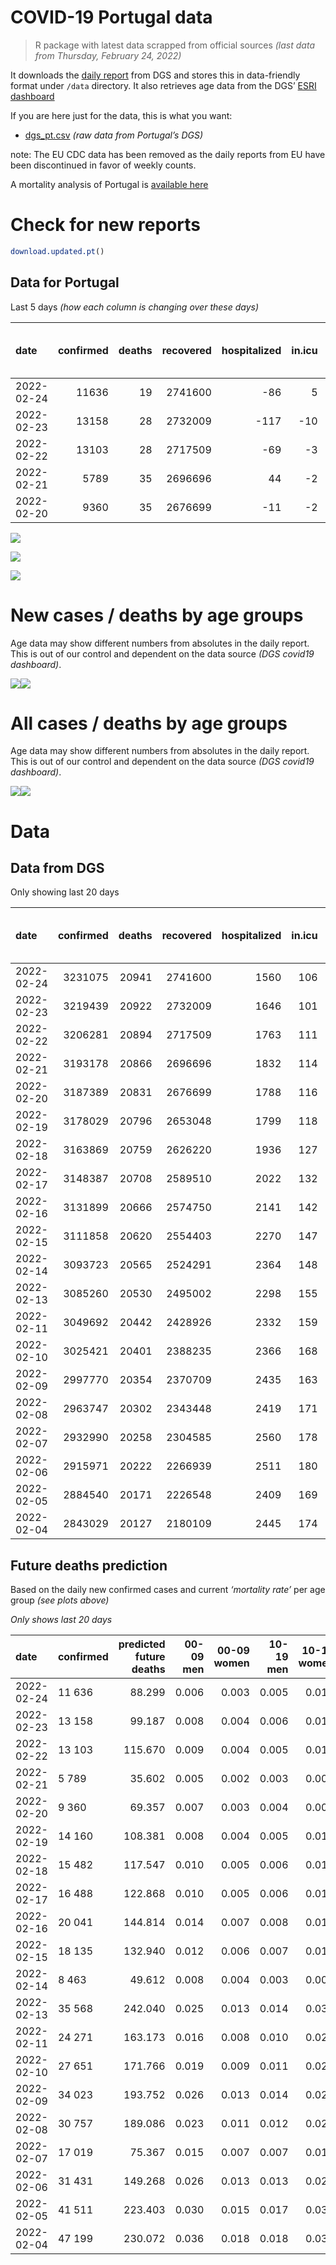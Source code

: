 COVID-19 Portugal data
================

> R package with latest data scrapped from official sources *(last data
> from Thursday, February 24, 2022)*

It downloads the [daily
report](https://covid19.min-saude.pt/relatorio-de-situacao/) from DGS
and stores this in data-friendly format under `/data` directory. It also
retrieves age data from the DGS’ [ESRI
dashboard](https://covid19.min-saude.pt/ponto-de-situacao-atual-em-portugal/)

If you are here just for the data, this is what you want:

-   [dgs\_pt.csv](raw/master/data/dgs_pt.csv) *(raw data from Portugal’s
    DGS)*

note: The EU CDC data has been removed as the daily reports from EU have
been discontinued in favor of weekly counts.

A mortality analysis of Portugal is [available
here](https://averissimo.github.io/covid19-analysis/mortality.html)

# Check for new reports

``` r
download.updated.pt()
```

## Data for Portugal

Last 5 days *(how each column is changing over these days)*

| date       | confirmed | deaths | recovered | hospitalized | in.icu | first vaccine | second vaccine | confirmed m 00-09 | confirmed w 00-09 | confirmed m 10-19 | confirmed w 10-19 | confirmed m 20-29 | confirmed w 20-29 | confirmed m 30-39 | confirmed w 30-39 | confirmed m 40-49 | confirmed w 40-49 | confirmed m 50-59 | confirmed w 50-59 | confirmed m 60-69 | confirmed w 60-69 | confirmed m 70-79 | confirmed w 70-79 | confirmed m 80+ | confirmed w 80+ | death m 00-09 | death w 00-09 | death m 10-19 | death w 10-19 | death m 20-29 | death w 20-29 | death m 30-39 | death w 30-39 | death m 40-49 | death w 40-49 | death m 50-59 | death w 50-59 | death m 60-69 | death w 60-69 | death m 70-79 | death w 70-79 | death m 80+ | death w 80+ | contacts |
|:-----------|----------:|-------:|----------:|-------------:|-------:|--------------:|---------------:|------------------:|------------------:|------------------:|------------------:|------------------:|------------------:|------------------:|------------------:|------------------:|------------------:|------------------:|------------------:|------------------:|------------------:|------------------:|------------------:|----------------:|----------------:|--------------:|--------------:|--------------:|--------------:|--------------:|--------------:|--------------:|--------------:|--------------:|--------------:|--------------:|--------------:|--------------:|--------------:|--------------:|--------------:|------------:|------------:|---------:|
| 2022-02-24 |     11636 |     19 |   2741600 |          -86 |      5 |            NA |             NA |               555 |               538 |              1050 |              1164 |               736 |               943 |               640 |              1000 |               770 |              1074 |               465 |               672 |               362 |               489 |               278 |               337 |             198 |             357 |             0 |             0 |             0 |             0 |             0 |             0 |             0 |             0 |             0 |             0 |             2 |             0 |             0 |             2 |             1 |             1 |           6 |           7 |   -10640 |
| 2022-02-23 |     13158 |     28 |   2732009 |         -117 |    -10 |            NA |             NA |               718 |               708 |              1230 |              1311 |               830 |              1101 |               735 |              1003 |               765 |              1145 |               564 |               784 |               397 |               531 |               323 |               382 |             224 |             394 |             0 |             0 |             0 |             0 |             0 |             0 |             0 |             0 |             0 |             0 |             1 |             0 |             1 |             2 |             3 |             0 |           6 |          15 |   -15570 |
| 2022-02-22 |     13103 |     28 |   2717509 |          -69 |     -3 |            NA |             NA |               758 |               653 |              1172 |              1207 |               725 |               888 |               701 |               953 |               781 |              1192 |               564 |               867 |               491 |               608 |               367 |               432 |             251 |             486 |             0 |             0 |             0 |             0 |             0 |             0 |             0 |             0 |             1 |             0 |             1 |             0 |             0 |             1 |             5 |             1 |           6 |          13 |   -15093 |
| 2022-02-21 |      5789 |     35 |   2696696 |           44 |     -2 |            NA |             NA |               424 |               345 |               549 |               521 |               329 |               427 |               368 |               460 |               385 |               514 |               243 |               372 |               179 |               225 |               119 |               116 |              88 |             123 |             0 |             0 |             0 |             0 |             0 |             0 |             0 |             0 |             2 |             0 |             1 |             1 |             1 |             3 |             3 |             2 |           9 |          13 |   -15040 |
| 2022-02-20 |      9360 |     35 |   2676699 |          -11 |     -2 |            NA |             NA |               567 |               559 |               828 |               842 |               540 |               703 |               528 |               738 |               626 |               898 |               370 |               565 |               266 |               387 |               230 |               272 |             162 |             264 |             0 |             0 |             0 |             0 |             0 |             0 |             0 |             0 |             0 |             0 |             0 |             0 |             3 |             2 |             7 |             3 |           9 |          11 |   -16149 |

![](README_files/figure-gfm/totals-1.svg)<!-- -->

![](README_files/figure-gfm/differential-1.svg)<!-- -->

![](README_files/figure-gfm/differential_7days-1.svg)<!-- -->

# New cases / deaths by age groups

Age data may show different numbers from absolutes in the daily report.
This is out of our control and dependent on the data source *(DGS
covid19 dashboard)*.

![](README_files/figure-gfm/new_cases_deaths-1.svg)<!-- -->![](README_files/figure-gfm/new_cases_deaths-2.svg)<!-- -->

# All cases / deaths by age groups

Age data may show different numbers from absolutes in the daily report.
This is out of our control and dependent on the data source *(DGS
covid19 dashboard)*.

![](README_files/figure-gfm/total_cases_deaths-1.svg)<!-- -->![](README_files/figure-gfm/total_cases_deaths-2.svg)<!-- -->

# Data

## Data from DGS

Only showing last 20 days

| date       | confirmed | deaths | recovered | hospitalized | in.icu | confirmed m 00-09 | confirmed w 00-09 | confirmed m 10-19 | confirmed w 10-19 | confirmed m 20-29 | confirmed w 20-29 | confirmed m 30-39 | confirmed w 30-39 | confirmed m 40-49 | confirmed w 40-49 | confirmed m 50-59 | confirmed w 50-59 | confirmed m 60-69 | confirmed w 60-69 | confirmed m 70-79 | confirmed w 70-79 | confirmed m 80+ | confirmed w 80+ | death m 00-09 | death w 00-09 | death m 10-19 | death w 10-19 | death m 20-29 | death w 20-29 | death m 30-39 | death w 30-39 | death m 40-49 | death w 40-49 | death m 50-59 | death w 50-59 | death m 60-69 | death w 60-69 | death m 70-79 | death w 70-79 | death m 80+ | death w 80+ | first vaccine | second vaccine | contacts |
|:-----------|----------:|-------:|----------:|-------------:|-------:|------------------:|------------------:|------------------:|------------------:|------------------:|------------------:|------------------:|------------------:|------------------:|------------------:|------------------:|------------------:|------------------:|------------------:|------------------:|------------------:|----------------:|----------------:|--------------:|--------------:|--------------:|--------------:|--------------:|--------------:|--------------:|--------------:|--------------:|--------------:|--------------:|--------------:|--------------:|--------------:|--------------:|--------------:|------------:|------------:|--------------:|---------------:|---------:|
| 2022-02-24 |   3231075 |  20941 |   2741600 |         1560 |    106 |            171921 |            164141 |            218489 |            217207 |            238335 |            257259 |            233307 |            277356 |            249501 |            311409 |            172881 |            212108 |            109918 |            126179 |             65730 |             74894 |           44438 |           83130 |             2 |             1 |             1 |             2 |            11 |             8 |            33 |            22 |           137 |            85 |           437 |           187 |          1320 |           603 |          2809 |          1717 |        6261 |        7305 |            NA |             NA |   448694 |
| 2022-02-23 |   3219439 |  20922 |   2732009 |         1646 |    101 |            171366 |            163603 |            217439 |            216043 |            237599 |            256316 |            232667 |            276356 |            248731 |            310335 |            172416 |            211436 |            109556 |            125690 |             65452 |             74557 |           44240 |           82773 |             2 |             1 |             1 |             2 |            11 |             8 |            33 |            22 |           137 |            85 |           435 |           187 |          1320 |           601 |          2808 |          1716 |        6255 |        7298 |            NA |             NA |   459334 |
| 2022-02-22 |   3206281 |  20894 |   2717509 |         1763 |    111 |            170648 |            162895 |            216209 |            214732 |            236769 |            255215 |            231932 |            275353 |            247966 |            309190 |            171852 |            210652 |            109159 |            125159 |             65129 |             74175 |           44016 |           82379 |             2 |             1 |             1 |             2 |            11 |             8 |            33 |            22 |           137 |            85 |           434 |           187 |          1319 |           599 |          2805 |          1716 |        6249 |        7283 |            NA |             NA |   474904 |
| 2022-02-21 |   3193178 |  20866 |   2696696 |         1832 |    114 |            169890 |            162242 |            215037 |            213525 |            236044 |            254327 |            231231 |            274400 |            247185 |            307998 |            171288 |            209785 |            108668 |            124551 |             64762 |             73743 |           43765 |           81893 |             2 |             1 |             1 |             2 |            11 |             8 |            33 |            22 |           136 |            85 |           433 |           187 |          1319 |           598 |          2800 |          1715 |        6243 |        7270 |            NA |             NA |   489997 |
| 2022-02-20 |   3187389 |  20831 |   2676699 |         1788 |    116 |            169466 |            161897 |            214488 |            213004 |            235715 |            253900 |            230863 |            273940 |            246800 |            307484 |            171045 |            209413 |            108489 |            124326 |             64643 |             73627 |           43677 |           81770 |             2 |             1 |             1 |             2 |            11 |             8 |            33 |            22 |           134 |            85 |           432 |           186 |          1318 |           595 |          2797 |          1713 |        6234 |        7257 |            NA |             NA |   505037 |
| 2022-02-19 |   3178029 |  20796 |   2653048 |         1799 |    118 |            168899 |            161338 |            213660 |            212162 |            235175 |            253197 |            230335 |            273202 |            246174 |            306586 |            170675 |            208848 |            108223 |            123939 |             64413 |             73355 |           43515 |           81506 |             2 |             1 |             1 |             2 |            11 |             8 |            33 |            22 |           134 |            85 |           432 |           186 |          1315 |           593 |          2790 |          1710 |        6225 |        7246 |            NA |             NA |   521186 |
| 2022-02-18 |   3163869 |  20759 |   2626220 |         1936 |    127 |            168173 |            160622 |            212476 |            210848 |            234289 |            252152 |            229465 |            272075 |            245199 |            305285 |            170044 |            207949 |            107738 |            123379 |             64063 |             72946 |           43265 |           81088 |             2 |             1 |             1 |             2 |            11 |             8 |            33 |            22 |           134 |            85 |           431 |           185 |          1314 |           592 |          2785 |          1704 |        6212 |        7237 |            NA |             NA |   534151 |
| 2022-02-17 |   3148387 |  20708 |   2589510 |         2022 |    132 |            167337 |            159831 |            211125 |            209413 |            233248 |            250871 |            228521 |            270814 |            244273 |            303828 |            169435 |            207059 |            107216 |            122769 |             63713 |             72525 |           42996 |           80607 |             2 |             1 |             1 |             2 |            11 |             8 |            33 |            22 |           133 |            85 |           430 |           185 |          1310 |           592 |          2775 |          1700 |        6197 |        7221 |            NA |             NA |   545242 |
| 2022-02-16 |   3131899 |  20666 |   2574750 |         2141 |    142 |            166450 |            158957 |            209715 |            207911 |            232137 |            249393 |            227535 |            269462 |            243241 |            302363 |            168737 |            206117 |            106691 |            122144 |             63355 |             72091 |           42722 |           80086 |             2 |             1 |             1 |             2 |            11 |             8 |            33 |            22 |           132 |            85 |           427 |           185 |          1308 |           591 |          2770 |          1697 |        6182 |        7209 |            NA |             NA |   561116 |
| 2022-02-15 |   3111858 |  20620 |   2554403 |         2270 |    147 |            165229 |            157821 |            207931 |            206105 |            230767 |            247817 |            226325 |            267819 |            241967 |            300511 |            167948 |            204983 |            106141 |            121386 |             62936 |             71543 |           42414 |           79448 |             2 |             1 |             1 |             2 |            11 |             8 |            33 |            22 |           130 |            85 |           426 |           184 |          1307 |           590 |          2769 |          1691 |        6167 |        7191 |            NA |             NA |   574788 |
| 2022-02-14 |   3093723 |  20565 |   2524291 |         2364 |    148 |            164219 |            156762 |            206431 |            204606 |            229702 |            246492 |            225183 |            266372 |            240786 |            298757 |            167198 |            203833 |            105483 |            120607 |             62456 |             71014 |           42133 |           78940 |             2 |             1 |             1 |             2 |            11 |             8 |            33 |            22 |           130 |            85 |           425 |           184 |          1302 |           586 |          2764 |          1686 |        6151 |        7172 |            NA |             NA |   589289 |
| 2022-02-13 |   3085260 |  20530 |   2495002 |         2298 |    155 |            163563 |            156144 |            205698 |            203923 |            229196 |            245868 |            224640 |            265681 |            240172 |            297929 |            166852 |            203376 |            105253 |            120315 |             62308 |             70831 |           42018 |           78750 |             2 |             1 |             1 |             2 |            10 |             8 |            32 |            22 |           130 |            85 |           423 |           183 |          1302 |           584 |          2761 |          1683 |        6136 |        7165 |            NA |             NA |   602483 |
| 2022-02-11 |   3049692 |  20442 |   2428926 |         2332 |    159 |            161421 |            153993 |            202680 |            200711 |            226931 |            243091 |            222388 |            262663 |            237846 |            294593 |            165382 |            201366 |            104223 |            118982 |             61509 |             69909 |           41479 |           77799 |             2 |             1 |             1 |             2 |            10 |             8 |            32 |            22 |           129 |            84 |           423 |           183 |          1296 |           580 |          2750 |          1677 |        6112 |        7130 |            NA |             NA |   628109 |
| 2022-02-10 |   3025421 |  20401 |   2388235 |         2366 |    168 |            160003 |            152725 |            200568 |            198587 |            225310 |            241194 |            220650 |            260512 |            236261 |            292292 |            164415 |            200057 |            103532 |            118078 |             60967 |             69303 |           41143 |           77111 |             2 |             1 |             1 |             2 |            10 |             8 |            32 |            22 |           129 |            84 |           422 |           182 |          1294 |           579 |          2742 |          1675 |        6097 |        7119 |            NA |             NA |   638788 |
| 2022-02-09 |   2997770 |  20354 |   2370709 |         2435 |    163 |            158404 |            151207 |            198191 |            196052 |            223445 |            238898 |            218735 |            258135 |            234317 |            289729 |            163335 |            198574 |            102749 |            117053 |             60359 |             68684 |           40790 |           76416 |             2 |             1 |             1 |             2 |            10 |             8 |            32 |            22 |           128 |            84 |           422 |           181 |          1293 |           576 |          2738 |          1671 |        6080 |        7103 |            NA |             NA |   646368 |
| 2022-02-08 |   2963747 |  20302 |   2343448 |         2419 |    171 |            156168 |            149148 |            195208 |            193043 |            221247 |            236176 |            216324 |            255109 |            231979 |            286532 |            162002 |            196744 |            101849 |            115883 |             59732 |             67888 |           40381 |           75657 |             2 |             1 |             1 |             2 |            10 |             8 |            32 |            22 |           127 |            84 |           420 |           181 |          1289 |           576 |          2737 |          1665 |        6062 |        7083 |            NA |             NA |   655520 |
| 2022-02-07 |   2932990 |  20258 |   2304585 |         2560 |    178 |            154182 |            147287 |            192606 |            190423 |            219515 |            233951 |            214358 |            252363 |            229776 |            283487 |            160745 |            194978 |            100929 |            114633 |             59038 |             67111 |           39959 |           75001 |             2 |             1 |             1 |             2 |            10 |             8 |            32 |            22 |           127 |            84 |           420 |           181 |          1285 |           574 |          2731 |          1662 |        6044 |        7072 |            NA |             NA |   665534 |
| 2022-02-06 |   2915971 |  20222 |   2266939 |         2511 |    180 |            152863 |            146066 |            191057 |            188983 |            218508 |            232724 |            213173 |            250783 |            228488 |            281765 |            160072 |            194087 |            100528 |            114107 |             58795 |             66818 |           39788 |           74742 |             2 |             1 |             1 |             2 |            10 |             8 |            32 |            22 |           127 |            84 |           419 |           181 |          1281 |           572 |          2728 |          1659 |        6032 |        7061 |            NA |             NA |   664442 |
| 2022-02-05 |   2884540 |  20171 |   2226548 |         2409 |    169 |            150638 |            143978 |            188207 |            186165 |            216556 |            230350 |            210867 |            247909 |            226131 |            278686 |            158849 |            192513 |             99782 |            113158 |             58264 |             66199 |           39478 |           74198 |             2 |             1 |             1 |             2 |            10 |             8 |            32 |            22 |           125 |            83 |           419 |           180 |          1279 |           571 |          2720 |          1653 |        6025 |        7038 |            NA |             NA |   665706 |
| 2022-02-04 |   2843029 |  20127 |   2180109 |         2445 |    174 |            148026 |            141461 |            184572 |            182564 |            213778 |            227277 |            207879 |            244102 |            223037 |            274544 |            157201 |            190289 |             98697 |            111792 |             57481 |             65373 |           38993 |           73366 |             2 |             1 |             1 |             2 |            10 |             8 |            32 |            22 |           123 |            83 |           417 |           180 |          1278 |           571 |          2713 |          1648 |        6018 |        7018 |            NA |             NA |   660347 |

## Future deaths prediction

Based on the daily new confirmed cases and current *‘mortality rate’*
per age group *(see plots above)*

*Only shows last 20 days*

| date       | confirmed | predicted future deaths | 00-09 men | 00-09 women | 10-19 men | 10-19 women | 20-29 men | 20-29 women | 30-39 men | 30-39 women | 40-49 men | 40-49 women | 50-59 men | 50-59 women | 60-69 men | 60-69 women | 70-79 men | 70-79 women | 80+ men | 80+ women |
|:-----------|:----------|------------------------:|----------:|------------:|----------:|------------:|----------:|------------:|----------:|------------:|----------:|------------:|----------:|------------:|----------:|------------:|----------:|------------:|--------:|----------:|
| 2022-02-24 | 11 636    |                  88.299 |     0.006 |       0.003 |     0.005 |       0.011 |     0.034 |       0.029 |     0.091 |       0.079 |     0.423 |       0.293 |     1.175 |       0.592 |     4.347 |       2.337 |    11.880 |       7.726 |  27.897 |    31.371 |
| 2022-02-23 | 13 158    |                  99.187 |     0.008 |       0.004 |     0.006 |       0.012 |     0.038 |       0.034 |     0.104 |       0.080 |     0.420 |       0.313 |     1.426 |       0.691 |     4.768 |       2.538 |    13.804 |       8.758 |  31.560 |    34.623 |
| 2022-02-22 | 13 103    |                 115.670 |     0.009 |       0.004 |     0.005 |       0.011 |     0.033 |       0.028 |     0.099 |       0.076 |     0.429 |       0.325 |     1.426 |       0.764 |     5.896 |       2.906 |    15.684 |       9.904 |  35.364 |    42.707 |
| 2022-02-21 | 5 789     |                  35.602 |     0.005 |       0.002 |     0.003 |       0.005 |     0.015 |       0.013 |     0.052 |       0.036 |     0.211 |       0.140 |     0.614 |       0.328 |     2.150 |       1.075 |     5.086 |       2.659 |  12.399 |    10.809 |
| 2022-02-20 | 9 360     |                  69.357 |     0.007 |       0.003 |     0.004 |       0.008 |     0.025 |       0.022 |     0.075 |       0.059 |     0.344 |       0.245 |     0.935 |       0.498 |     3.194 |       1.849 |     9.829 |       6.236 |  22.825 |    23.199 |
| 2022-02-19 | 14 160    |                 108.381 |     0.008 |       0.004 |     0.005 |       0.012 |     0.041 |       0.032 |     0.123 |       0.089 |     0.535 |       0.355 |     1.595 |       0.793 |     5.824 |       2.676 |    14.957 |       9.377 |  35.223 |    36.732 |
| 2022-02-18 | 15 482    |                 117.547 |     0.010 |       0.005 |     0.006 |       0.013 |     0.048 |       0.040 |     0.134 |       0.100 |     0.508 |       0.398 |     1.539 |       0.785 |     6.269 |       2.915 |    14.957 |       9.652 |  37.900 |    42.268 |
| 2022-02-17 | 16 488    |                 122.868 |     0.010 |       0.005 |     0.006 |       0.014 |     0.051 |       0.046 |     0.139 |       0.107 |     0.567 |       0.400 |     1.764 |       0.830 |     6.305 |       2.987 |    15.299 |       9.950 |  38.605 |    45.783 |
| 2022-02-16 | 20 041    |                 144.814 |     0.014 |       0.007 |     0.008 |       0.017 |     0.063 |       0.049 |     0.171 |       0.130 |     0.700 |       0.506 |     1.994 |       1.000 |     6.605 |       3.622 |    17.906 |      12.563 |  43.395 |    56.064 |
| 2022-02-15 | 18 135    |                 132.940 |     0.012 |       0.006 |     0.007 |       0.014 |     0.049 |       0.041 |     0.162 |       0.115 |     0.648 |       0.479 |     1.896 |       1.014 |     7.902 |       3.723 |    20.513 |      12.128 |  39.591 |    44.640 |
| 2022-02-14 | 8 463     |                  49.612 |     0.008 |       0.004 |     0.003 |       0.006 |     0.023 |       0.019 |     0.077 |       0.055 |     0.337 |       0.226 |     0.875 |       0.403 |     2.762 |       1.395 |     6.325 |       4.195 |  16.203 |    16.696 |
| 2022-02-13 | 35 568    |                 242.040 |     0.025 |       0.013 |     0.014 |       0.030 |     0.105 |       0.086 |     0.319 |       0.239 |     1.277 |       0.911 |     3.716 |       1.772 |    12.369 |       6.370 |    34.146 |      21.138 |  75.941 |    83.569 |
| 2022-02-11 | 24 271    |                 163.173 |     0.016 |       0.008 |     0.010 |       0.020 |     0.075 |       0.059 |     0.246 |       0.171 |     0.870 |       0.628 |     2.444 |       1.154 |     8.298 |       4.320 |    23.163 |      13.893 |  47.340 |    60.458 |
| 2022-02-10 | 27 651    |                 171.766 |     0.019 |       0.009 |     0.011 |       0.023 |     0.086 |       0.071 |     0.271 |       0.189 |     1.067 |       0.700 |     2.730 |       1.307 |     9.403 |       4.898 |    25.983 |      14.191 |  49.735 |    61.073 |
| 2022-02-09 | 34 023    |                 193.752 |     0.026 |       0.013 |     0.014 |       0.028 |     0.101 |       0.085 |     0.341 |       0.240 |     1.284 |       0.873 |     3.369 |       1.613 |    10.808 |       5.591 |    26.795 |      18.249 |  57.625 |    66.697 |
| 2022-02-08 | 30 757    |                 189.086 |     0.023 |       0.011 |     0.012 |       0.024 |     0.080 |       0.069 |     0.278 |       0.218 |     1.210 |       0.831 |     3.177 |       1.557 |    11.048 |       5.974 |    29.658 |      17.813 |  59.457 |    57.646 |
| 2022-02-07 | 17 019    |                  75.367 |     0.015 |       0.007 |     0.007 |       0.013 |     0.046 |       0.038 |     0.168 |       0.125 |     0.707 |       0.470 |     1.701 |       0.786 |     4.816 |       2.514 |    10.385 |       6.717 |  24.093 |    22.759 |
| 2022-02-06 | 31 431    |                 149.268 |     0.026 |       0.013 |     0.013 |       0.026 |     0.090 |       0.074 |     0.326 |       0.228 |     1.294 |       0.840 |     3.091 |       1.388 |     8.959 |       4.535 |    22.693 |      14.191 |  43.677 |    47.804 |
| 2022-02-05 | 41 511    |                 223.403 |     0.030 |       0.015 |     0.017 |       0.033 |     0.128 |       0.096 |     0.423 |       0.302 |     1.699 |       1.131 |     4.166 |       1.961 |    13.030 |       6.528 |    33.462 |      18.937 |  68.333 |    73.112 |
| 2022-02-04 | 47 199    |                 230.072 |     0.036 |       0.018 |     0.018 |       0.036 |     0.145 |       0.113 |     0.499 |       0.353 |     2.007 |       1.294 |     4.550 |       2.108 |    14.087 |       7.111 |    33.376 |      23.109 |  66.079 |    75.133 |
